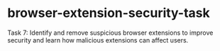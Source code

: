 # browser-extension-security-task
Task 7: Identify and remove suspicious browser extensions to improve security and learn how malicious extensions can affect users.
